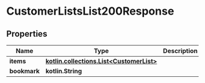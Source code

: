 
# CustomerListsList200Response

## Properties
Name | Type | Description | Notes
------------ | ------------- | ------------- | -------------
**items** | [**kotlin.collections.List&lt;CustomerList&gt;**](CustomerList.md) |  | 
**bookmark** | **kotlin.String** |  |  [optional]



